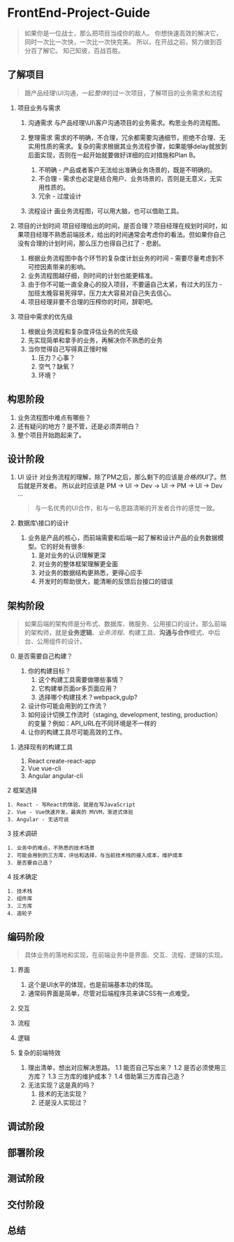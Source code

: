 # FrontEnd-Project-Guide

> 如果你是一位战士，那么把项目当成你的敌人。
> 你想快速高效的解决它，同时一次比一次快，一次比一次快完美。
> 所以，在开战之前，努力做到百分百了解它。
> 知己知彼，百战百胜。

## 了解项目

> 跟产品经理\UI沟通，一起*整体*的过一次项目，了解项目的业务需求和流程

1. 项目业务与需求
	1. 沟通需求
	与产品经理\UI\客户沟通项目的业务需求。构思业务的流程图。

	2. 整理需求
	需求的不明确，不合理，冗余都需要沟通细节，拒绝不合理、无实用性质的需求。复杂的需求根据其业务流程步骤，如果能够delay就放到后面实现，否则在一起开始就要做好详细的应对措施和Plan B。
		1. 不明确 - 产品或者客户无法给出准确业务场景的，既是不明确的。
		2. 不合理 - 需求也必定是结合用户、业务场景的，否则是无意义，无实用性质的。
		3. 冗余 - 过度设计

	3. 流程设计
	画业务流程图，可以用大脑，也可以借助工具。

2. 项目的计划时间
	项目经理给出的时间，是否合理？项目经理在规划时间时，如果项目经理不熟悉前端技术，给出的时间通常会考虑你的看法。但如果你自己没有合理的计划时间，那么压力也得自己扛了 - 悲剧。

	1. 根据业务流程图中各个环节的复杂度计划业务的时间 - 需要尽量考虑到不可控因素带来的影响。
	2. 业务流程图越仔细，则时间的计划也能更精准。
	3. 由于你不可能一直全身心的投入项目，不要逼自己太紧，有过大的压力 - 加班太晚容易死得早，压力太大容易对自己失去信心。
	4. 项目经理非要不合理的压榨你的时间，辞职吧。

3. 项目中需求的优先级
	1. 根据业务流程和复杂度评估业务的优先级
	2. 先实现简单和拿手的业务，再解决你不熟悉的业务
	3. 当你觉得自己写得真正慢时候
		1. 压力？心事？
		2. 空气？缺氧？
		3. 环境？

## 构思阶段

1. 业务流程图中难点有哪些？
2. 还有疑问的地方？是不管，还是必须弄明白？
3. 整个项目开始跑起来了。

## 设计阶段

1. UI 设计
	对业务流程的理解，除了PM之后，那么剩下的应该是*合格的UI*了。然后就是开发者。
	所以此时应该是 PM -> UI -> Dev -> UI -> PM -> UI -> Dev ...

	> 与一名优秀的UI合作，和与一名思路清晰的开发者合作的感觉一致。

2. 数据库\接口的设计
	1. 业务是产品的核心，而前端需要和后端一起了解和设计产品的业务数据模型。它的好处有很多:
		1. 是对业务的认识理解更深
		2. 对业务的整体框架理解更全面
		3. 对业务的数据结构更熟悉，更得心应手
		4. 开发时的帮助很大，能清晰的反馈后台接口的错误

## 架构阶段

> 如果后端的架构师是分布式、数据库、微服务、公用接口的设计。那么前端的架构师，就是**业务逻辑**、*业务流程*、构建工具、**沟通与合作**模式、中后台、公用组件的设计。

0. 是否需要自己构建？
	1. 你的构建目标？
		1. 这个构建工具需要做哪些事情？
		2. 它构建单页面or多页面应用？
		3. 选择哪个构建技术？webpack,gulp?
	3. 设计你可能会用到的工作流？
	4. 如何设计切换工作流时（staging, development, testing, production）的变量？例如：API_URL在不同环境是不一样的
	5. 让你的构建工具尽可能高效的工作。

1. 选择现有的构建工具
	1. React create-react-app
	2. Vue vue-cli
	3. Angular angular-cli

2 框架选择

	1. React - 写React的体验，就是在写JavaScript
	2. Vue - Vue快速开发，最爽的 MVVM，渐进式体验
	3. Angular - 无话可说

3 技术调研

	1. 业务中的难点，不熟悉的技术场景
	2. 可能会用到的三方库，评估和选择，与当前技术栈的接入成本，维护成本
	3. 是否要自己造？

4 技术确定

	1. 技术栈
	2. 组件库
	3. 三方库
	4. 造轮子

## 编码阶段

> 具体业务的落地和实现，在前端业务中是界面、交互、流程、逻辑的实现。

1. 界面
	1. 这个是UI水平的体现，也是前端基本功的体现。
	2. 通常码界面是简单，尽管对后端程序员来讲CSS有一点难受。

2. 交互

3. 流程

4. 逻辑

2. 复杂的前端特效
	1. 理出清单，想出对应解决思路。
		1.1 能否自己写出来？
		1.2 是否必须使用三方库？
		1.3 三方库的维护成本？
		1.4 借助第三方库自己造？
	2. 无法实现？这是真的吗？
		1. 技术的无法实现？
		2. 还是没人实现过？

## 调试阶段

## 部署阶段

## 测试阶段

## 交付阶段

## 总结
